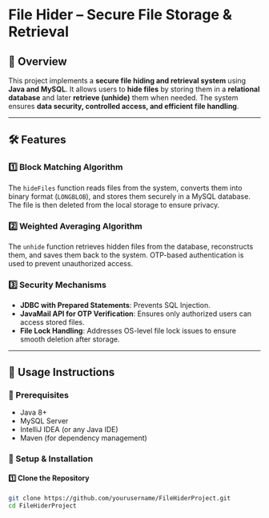 # File Hider – Secure File Storage & Retrieval  

## 📌 Overview  
This project implements a **secure file hiding and retrieval system** using **Java and MySQL**. It allows users to **hide files** by storing them in a **relational database** and later **retrieve (unhide)** them when needed. The system ensures **data security, controlled access, and efficient file handling**.  

---

## 🛠 Features  
### 1️⃣ Block Matching Algorithm  
The `hideFiles` function reads files from the system, converts them into binary format (`LONGBLOB`), and stores them securely in a MySQL database. The file is then deleted from the local storage to ensure privacy.  

### 2️⃣ Weighted Averaging Algorithm  
The `unhide` function retrieves hidden files from the database, reconstructs them, and saves them back to the system. OTP-based authentication is used to prevent unauthorized access.  

### 3️⃣ Security Mechanisms  
- **JDBC with Prepared Statements**: Prevents SQL Injection.  
- **JavaMail API for OTP Verification**: Ensures only authorized users can access stored files.  
- **File Lock Handling**: Addresses OS-level file lock issues to ensure smooth deletion after storage.  

---

## 🚀 Usage Instructions  
### 🔹 Prerequisites  
- Java 8+  
- MySQL Server  
- IntelliJ IDEA (or any Java IDE)  
- Maven (for dependency management)  

### 🔹 Setup & Installation  
#### 1️⃣ Clone the Repository  
```bash
git clone https://github.com/yourusername/FileHiderProject.git
cd FileHiderProject
